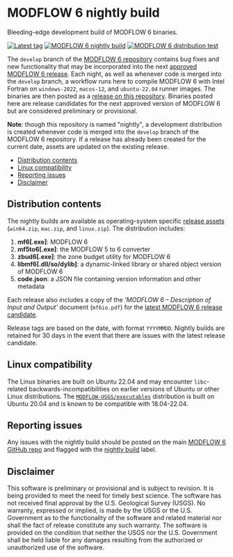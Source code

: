 # MODFLOW 6 nightly build

Bleeding-edge development build of MODFLOW 6 binaries.

[![Latest tag](https://img.shields.io/github/tag/MODFLOW-USGS/modflow6-nightly-build.svg)](https://github.com/MODFLOW-USGS/modflow6-nightly-build/tags/latest)
[![MODFLOW 6 nightly build](https://github.com/MODFLOW-USGS/modflow6-nightly-build/actions/workflows/dev.yml/badge.svg)](https://github.com/MODFLOW-USGS/modflow6-nightly-build/actions/workflows/dev.yml)
[![MODFLOW 6 distribution test](https://github.com/MODFLOW-USGS/modflow6-nightly-build/actions/workflows/full.yml/badge.svg)](https://github.com/MODFLOW-USGS/modflow6-nightly-build/actions/workflows/full.yml)

The `develop` branch of the [MODFLOW 6 repository](https://github.com/MODFLOW-USGS/modflow6) contains bug fixes and new functionality that may be incorporated into the next [approved MODFLOW 6 release](https://www.usgs.gov/software/modflow-6-usgs-modular-hydrologic-model). Each night, as well as whenever code is merged into the `develop` branch, a workflow runs here to compile MODFLOW 6 with Intel Fortran on `windows-2022`, `macos-12`, and `ubuntu-22.04` runner images. The binaries are then posted as a [release on this repository](https://github.com/MODFLOW-USGS/modflow6-nightly-build/releases/latest). Binaries posted here are release candidates for the next approved version of MODFLOW 6 but are considered preliminary or provisional.

**Note**: though this repository is named "nightly", a development distribution is created whenever code is merged into the `develop` branch of the MODFLOW 6 repository. If a release has already been created for the current date, assets are updated on the existing release.

<!-- START doctoc generated TOC please keep comment here to allow auto update -->
<!-- DON'T EDIT THIS SECTION, INSTEAD RE-RUN doctoc TO UPDATE -->

- [Distribution contents](#distribution-contents)
- [Linux compatibility](#linux-compatibility)
- [Reporting issues](#reporting-issues)
- [Disclaimer](#disclaimer)

<!-- END doctoc generated TOC please keep comment here to allow auto update -->

## Distribution contents

The nightly builds are available as operating-system specific [release assets](https://github.com/MODFLOW-USGS/modflow6-nightly-build/releases/latest) (`win64.zip`, `mac.zip`, and `linux.zip`). The distribution includes: 

1. **mf6[.exe]**: MODFLOW 6
2. **mf5to6[.exe]**: the MODFLOW 5 to 6 converter
3. **zbud6[.exe]**: the zone budget utility for MODFLOW 6
4. **libmf6[.dll/so/dylib]**: a dynamic-linked library or shared object version of MODFLOW 6
5. **code.json**: a JSON file containing version information and other metadata

Each release also includes a copy of the *'MODFLOW 6 – Description of Input and Output'* document (`mf6io.pdf`) for the [latest MODFLOW 6 release candidate](https://github.com/MODFLOW-USGS/modflow6-nightly-build/releases/latest).

Release tags are based on the date, with format `YYYYMMDD`. Nightly builds are retained for 30 days in the event that there are issues with the latest release candidate. 


## Linux compatibility

The Linux binaries are built on Ubuntu 22.04 and may encounter `libc`-related backwards-incompatibilities on earlier versions of Ubuntu or other Linux distributions. The [`MODFLOW-USGS/executables`](https://github.com/MODFLOW-USGS/executables/releases) distribution is built on Ubuntu 20.04 and is known to be compatible with 18.04-22.04.


## Reporting issues

Any issues with the nightly build should be posted on the main [MODFLOW 6 GitHub repo](https://github.com/MODFLOW-USGS/modflow6) and flagged with the [nightly build](https://github.com/MODFLOW-USGS/modflow6/labels/nightly%20build) label.


## Disclaimer

This software is preliminary or provisional and is subject to revision. It is
being provided to meet the need for timely best science. The software has not
received final approval by the U.S. Geological Survey (USGS). No warranty,
expressed or implied, is made by the USGS or the U.S. Government as to the
functionality of the software and related material nor shall the fact of release
constitute any such warranty. The software is provided on the condition that
neither the USGS nor the U.S. Government shall be held liable for any damages
resulting from the authorized or unauthorized use of the software.

